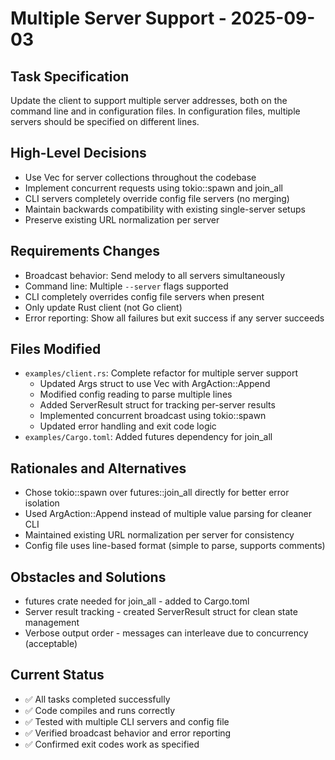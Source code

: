 # Multiple Server Support - 2025-09-03

## Task Specification
Update the client to support multiple server addresses, both on the command line and in configuration files. In configuration files, multiple servers should be specified on different lines.

## High-Level Decisions
- Use Vec<String> for server collections throughout the codebase
- Implement concurrent requests using tokio::spawn and join_all
- CLI servers completely override config file servers (no merging)
- Maintain backwards compatibility with existing single-server setups
- Preserve existing URL normalization per server

## Requirements Changes
- Broadcast behavior: Send melody to all servers simultaneously
- Command line: Multiple `--server` flags supported
- CLI completely overrides config file servers when present
- Only update Rust client (not Go client)
- Error reporting: Show all failures but exit success if any server succeeds

## Files Modified
- `examples/client.rs`: Complete refactor for multiple server support
  - Updated Args struct to use Vec<String> with ArgAction::Append
  - Modified config reading to parse multiple lines
  - Added ServerResult struct for tracking per-server results
  - Implemented concurrent broadcast using tokio::spawn
  - Updated error handling and exit code logic
- `examples/Cargo.toml`: Added futures dependency for join_all

## Rationales and Alternatives
- Chose tokio::spawn over futures::join_all directly for better error isolation
- Used ArgAction::Append instead of multiple value parsing for cleaner CLI
- Maintained existing URL normalization per server for consistency
- Config file uses line-based format (simple to parse, supports comments)

## Obstacles and Solutions
- futures crate needed for join_all - added to Cargo.toml
- Server result tracking - created ServerResult struct for clean state management
- Verbose output order - messages can interleave due to concurrency (acceptable)

## Current Status
- ✅ All tasks completed successfully
- ✅ Code compiles and runs correctly
- ✅ Tested with multiple CLI servers and config file
- ✅ Verified broadcast behavior and error reporting
- ✅ Confirmed exit codes work as specified